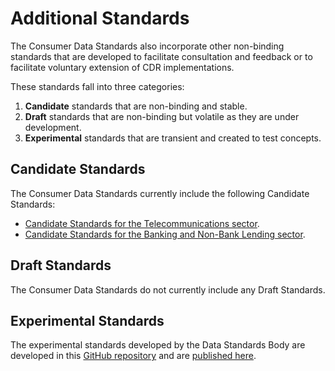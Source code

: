 # Additional Standards

The Consumer Data Standards also incorporate other non-binding standards that are developed to facilitate consultation and feedback or to facilitate voluntary extension of CDR implementations.

These standards fall into three categories:

1. **Candidate** standards that are non-binding and stable.
2. **Draft** standards that are non-binding but volatile as they are under development.
3. **Experimental** standards that are transient and created to test concepts.

## Candidate Standards





The Consumer Data Standards currently include the following Candidate Standards:

- [Candidate Standards for the Telecommunications sector](./includes/additional/candidates/telco/telco.html).
- [Candidate Standards for the Banking and Non-Bank Lending sector](./includes/additional/candidates/non-bank-lending/banking-non-bank-lending.html).

## Draft Standards

The Consumer Data Standards do not currently include any Draft Standards.

## Experimental Standards

The experimental standards developed by the Data Standards Body are developed in this [GitHub repository](https://github.com/ConsumerDataStandardsAustralia/standards-experimental) and are [published here](https://consumerdatastandardsaustralia.github.io/standards-experimental/).
